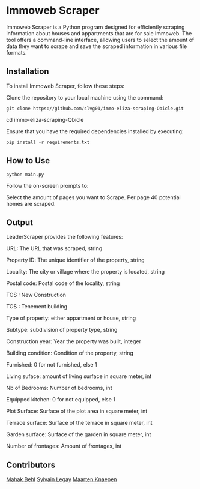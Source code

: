 # Immoweb Scraper
Immoweb Scraper is a Python program designed for efficiently scraping information about houses and appartments that are for sale Immoweb. The tool offers a command-line interface, allowing users to select the amount of data they want to scrape and save the scraped information in various file formats.

## Installation
To install Immoweb Scraper, follow these steps:

Clone the repository to your local machine using the command:
```
git clone https://github.com/slvg01/immo-eliza-scraping-Qbicle.git
```
cd immo-eliza-scraping-Qbicle

Ensure that you have the required dependencies installed by executing:
```
pip install -r requirements.txt
```

## How to Use
```
python main.py
```
Follow the on-screen prompts to:

Select the amount of pages you want to Scrape. Per page 40 potential homes are scraped.

## Output
LeaderScraper provides the following features:

URL: The URL that was scraped, string

Property ID: The unique identifier of the property, string

Locality: The city or village where the property is located, string

Postal code: Postal code of the locality, string

TOS : New Construction

TOS : Tenement building

Type of property: either appartment or house, string

Subtype: subdivision of property type, string

Construction year: Year the property was built, integer

Building condition: Condition of the property, string

Furnished: 0 for not furnished, else 1

Living suface: amount of living surface in square meter, int

Nb of Bedrooms: Number of bedrooms, int

Equipped kitchen: 0 for not equipped, else 1

Plot Surface: Surface of the plot area in square meter, int

Terrace surface: Surface of the terrace in square meter, int

Garden surface: Surface of the garden in square meter, int

Number of frontages: Amount of frontages, int

## Contributors
[Mahak Behl](https://github.com/MahakBehl)
[Sylvain Legay](https://github.com/slvg01)
[Maarten Knaepen](https://github.com/MaartenKnaepen)


